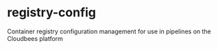 # registry-config
Container registry configuration management for use in pipelines on the Cloudbees platform
